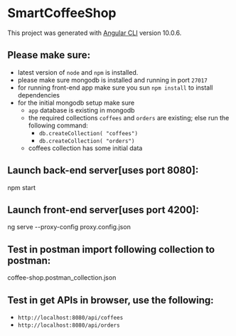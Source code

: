 # SmartCoffeeShop

This project was generated with [Angular CLI](https://github.com/angular/angular-cli) version 10.0.6.

## Please make sure:
- latest version of `node` and `npm` is installed.
- please make sure mongodb is installed and running in port `27017`
- for running front-end app make sure you sun `npm install` to install dependencies
- for the initial mongodb setup make sure 
    - `app` database is existing in mongodb
    - the required collections `coffees` and `orders` are existing; else run the following command:
        - `db.createCollection( "coffees")`
        - `db.createCollection( "orders")`
    - coffees collection has some initial data
## Launch back-end server[uses port 8080]:
  npm start
## Launch front-end server[uses port 4200]:
  ng serve --proxy-config proxy.config.json

## Test in postman import following collection to postman:
  coffee-shop.postman_collection.json

## Test in get APIs in browser, use the following:
  - `http://localhost:8080/api/coffees`
  - `http://localhost:8080/api/orders`
